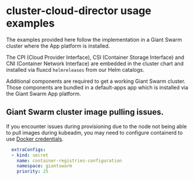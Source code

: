 # cluster-cloud-director usage examples

The examples provided here follow the implementation in a Giant Swarm cluster where the App platform is installed.

The CPI (Cloud Provider Interface), CSI (Container Storage Interface) and CNI (Container Network Interface) are embedded in the cluster chart and installed via fluxcd `helmreleases` from our Helm catalogs.

Additional components are required to get a working Giant Swarm cluster. Those components are bundled in a default-apps app which is installed via the Giant Swarm App platform.

## Giant Swarm cluster image pulling issues.

If you encounter issues during provisioning due to the node not being able to pull images during kubeadm, you may need to configure containerd to use [Docker credentials](https://github.com/giantswarm/cluster-cloud-director/blob/main/helm/cluster-cloud-director/values.yaml#L130).

``` yaml
  extraConfigs:
  - kind: secret
    name: container-registries-configuration
    namespace: giantswarm
    priority: 25
```